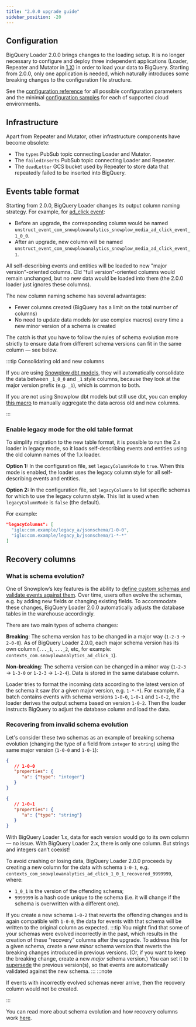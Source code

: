 ```yaml
---
title: "2.0.0 upgrade guide"
sidebar_position: -20
---
```


## Configuration

BigQuery Loader 2.0.0 brings changes to the loading setup. It is no longer necessary to configure and deploy three independent applications (Loader, Repeater and Mutator in [1.X](/docs/api-reference/loaders-storage-targets/bigquery-loader/previous-versions/bigquery-loader-1.x/index.md)) in order to load your data to BigQuery.
Starting from 2.0.0, only one application is needed, which naturally introduces some breaking changes to the configuration file structure.

See the [configuration reference](/docs/api-reference/loaders-storage-targets/bigquery-loader/configuration-reference/index.md) for all possible configuration parameters
and the minimal [configuration samples](https://github.com/snowplow-incubator/snowplow-bigquery-loader/blob/v2/config) for each of supported cloud environments.

## Infrastructure

Apart from Repeater and Mutator, other infrastructure components have become obsolete:
* The `types` PubSub topic connecting Loader and Mutator.
* The `failedInserts` PubSub topic connecting Loader and Repeater.
* The `deadLetter` GCS bucket used by Repeater to store data that repeatedly failed to be inserted into BigQuery.

## Events table format

Starting from 2.0.0, BigQuery Loader changes its output column naming strategy. For example, for [ad_click event](https://github.com/snowplow/iglu-central/blob/master/schemas/com.snowplowanalytics.snowplow.media/ad_click_event/jsonschema/1-0-0):

* Before an upgrade, the corresponding column would be named `unstruct_event_com_snowplowanalytics_snowplow_media_ad_click_event_1_0_0`.
* After an upgrade, new column will be named `unstruct_event_com_snowplowanalytics_snowplow_media_ad_click_event_1`.

All self-describing events and entities will be loaded to new "major version"-oriented columns. Old "full version"-oriented columns would remain unchanged, but no new data would be loaded into them (the 2.0.0 loader just ignores these columns).

The new column naming scheme has several advantages:
* Fewer columns created (BigQuery has a limit on the total number of columns)
* No need to update data models (or use complex macros) every time a new minor version of a schema is created

The catch is that you have to follow the rules of schema evolution more strictly to ensure data from different schema versions can fit in the same column — see below.

:::tip Consolidating old and new columns

If you are using [Snowplow dbt models](/docs/modeling-your-data/modeling-your-data-with-dbt/dbt-models/index.md), they will automatically consolidate the data between `_1_0_0` and `_1` style columns, because they look at the major version prefix (e.g. `_1`), which is common to both.

If you are not using Snowplow dbt models but still use dbt, you can employ [this macro](https://github.com/snowplow/dbt-snowplow-utils#combine_column_versions-source) to manually aggregate the data across old and new columns.

:::

### Enable legacy mode for the old table format

To simplify migration to the new table format, it is possible to run the 2.x loader in legacy mode, so it loads self-describing events and entities using the old column names of the 1.x loader.

**Option 1:** In the configuration file, set `legacyColumnMode` to `true`. When this mode is enabled, the loader uses the legacy column style for all self-describing events and entities.

**Option 2:** In the configuration file, set `legacyColumns` to list specific schemas for which to use the legacy column style.  This list is used when `legacyColumnMode` is `false` (the default).

For example:

```json
"legacyColumns": [
  "iglu:com.example/legacy_a/jsonschema/1-0-0",
  "iglu:com.example/legacy_b/jsonschema/1-*-*"
]
```

## Recovery columns

### What is schema evolution?

One of Snowplow’s key features is the ability to [define custom schemas and validate events against them](/docs/fundamentals/schemas/index.md). Over time, users often evolve the schemas, e.g. by adding new fields or changing existing fields. To accommodate these changes, BigQuery Loader 2.0.0 automatically adjusts the database tables in the warehouse accordingly.

There are two main types of schema changes:

**Breaking**: The schema version has to be changed in a major way (`1-2-3` → `2-0-0`). As of BigQuery Loader 2.0.0, each major schema version has its own column (`..._1`, `..._2`, etc, for example: `contexts_com.snowplowanalytics_ad_click_1`).

**Non-breaking**: The schema version can be changed in a minor way (`1-2-3` → `1-3-0` or `1-2-3` → `1-2-4`). Data is stored in the same database column.

Loader tries to format the incoming data according to the latest version of the schema it saw (for a given major version, e.g. `1-*-*`). For example, if a batch contains events with schema versions `1-0-0`, `1-0-1` and `1-0-2`, the loader derives the output schema based on version `1-0-2`. Then the loader instructs BigQuery to adjust the database column and load the data.

### Recovering from invalid schema evolution

Let's consider these two schemas as an example of breaking schema evolution (changing the type of a field from `integer` to `string`) using the same major version (`1-0-0` and `1-0-1`):

```json
{
   // 1-0-0
   "properties": {
      "a": {"type": "integer"}
   }
}
```

```json
{
   // 1-0-1
   "properties": {
      "a": {"type": "string"}
   }
}
```

With BigQuery Loader 1.x, data for each version would go to its own column — no issue. With BigQuery Loader 2.x, there is only one column. But strings and integers can’t coexist!

To avoid crashing or losing data, BigQuery Loader 2.0.0 proceeds by creating a new column for the data with schema `1-0-1`, e.g. `contexts_com_snowplowanalytics_ad_click_1_0_1_recovered_9999999`, where:
  - `1_0_1` is the version of the offending schema;
  - `9999999` is a hash code unique to the schema (i.e. it will change if the schema is overwritten with a different one).

If you create a new schema `1-0-2` that reverts the offending changes and is again compatible with `1-0-0`, the data for events with that schema will be written to the original column as expected.
:::tip
You might find that some of your schemas were evolved incorrectly in the past, which results in the creation of these “recovery” columns after the upgrade. To address this for a given schema, create a new _minor_ schema version that reverts the breaking changes introduced in previous versions. (Or, if you want to keep the breaking change, create a new _major_ schema version.) You can set it to [supersede](/docs/data-product-studio/data-structures/version-amend/index.md#marking-the-schema-as-superseded) the previous version(s), so that events are automatically validated against the new schema.
:::
:::note

If events with incorrectly evolved schemas never arrive, then the recovery column would not be created.

:::

You can read more about schema evolution and how recovery columns work [here](/docs/api-reference/loaders-storage-targets/schemas-in-warehouse/index.md?warehouse=bigquery#versioning).
